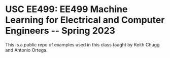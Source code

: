 # USC EE499: EE499 Machine Learning for Electrical and Computer Engineers -- Spring 2023

This is a public repo of examples used in this class taught by Keith Chugg and Antonio Ortega.